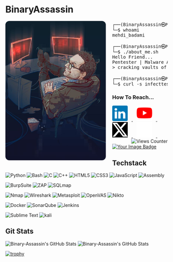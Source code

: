 <h1 align="left"> BinaryAssassin </h1>

<p align="left">
  <img src="https://github.com/Binary-Assassin/Binary-Assassin/blob/main/Assets/mr_robot.jpg" width="312" align="left" style="margin-right: 20px; border-radius: 12px;">
</p>  

<pre>
┌──(BinaryAssassin㉿Morphis)-[~]
└─$ whoami
mehdi_badami

┌──(BinaryAssassin㉿Morphis)-[~]
└─$ ./about_me.sh 
Hello Friend...
Pentester | Malware Analysis | Ethical Hacker
> cracking vaults of knowledge... 💯

┌──(BinaryAssassin㉿Morphis)-[~]
└─$ curl -s infecttest.io/status > output_file.txt
</pre>

<h3 align="left"> How To Reach... </h3>

<div id="badges" align="left">
  <a href="https://www.linkedin.com/in/mehdi-badami/" target="_blank">
    <img src="https://github.com/CLorant/readme-social-icons/blob/main/medium/colored/linkedin.svg" alt="LinkedIn Badge" style="margin-right: 12px;" />
  </a>&nbsp;&nbsp;
  <a href="working_on_it">
    <img src="https://github.com/CLorant/readme-social-icons/blob/main/medium/filled/youtube.svg" alt="Youtube Badge" style="margin-right: 12px;" />
  </a>&nbsp;&nbsp;
  <a href="https://x.com/mehdi_badami" target="_blank">
    <img src="https://github.com/CLorant/readme-social-icons/blob/main/medium/filled/twitter-x.svg" alt="Twitter Badge" style="margin-right: 12px;" />
  </a>&nbsp;&nbsp;
  <a href="https://medium.com/@mehdi_badami" target="_blank">
    <img src="https://github.com/CLorant/readme-social-icons/blob/main/medium/light/medium.svg" alt="medium Badge" style="margin-right: 12px;" />
  </a>&nbsp;&nbsp;

  <img align="right" src="https://views-counter.vercel.app/badge?pageId=Binary-Assassin%2FViews-Counter" alt="Views Counter">
</div>


<div id=thmbadge align=left>
  <a href="https://tryhackme.com/r/p/BinaryAssassin" target="_blank">
    <img src="https://tryhackme-badges.s3.amazonaws.com/BinaryAssassin.png" alt="Your Image Badge" />
  </a>
</div>


## Techstack  
![Python](https://img.shields.io/badge/Python-3776AB?style=for-the-badge&logo=python&logoColor=white)
![Bash](https://img.shields.io/badge/Bash-4EAA25?style=for-the-badge&logo=gnubash&logoColor=white)
![C](https://img.shields.io/badge/C-00599C?style=for-the-badge&logo=c&logoColor=white)
![C++](https://img.shields.io/badge/C++-00599C?style=for-the-badge&logo=c%2B%2B&logoColor=white)
![HTML5](https://img.shields.io/badge/HTML5-E34F26?style=for-the-badge&logo=html5&logoColor=white)
![CSS3](https://img.shields.io/badge/CSS3-1572B6?style=for-the-badge&logo=css3&logoColor=white)
![JavaScript](https://img.shields.io/badge/JavaScript-F7DF1E?style=for-the-badge&logo=javascript&logoColor=black)
![Assembly](https://img.shields.io/badge/ASM%20(Irvine32)-gray?style=for-the-badge)


 
<!-- Add your web pentesting tools here, e.g.: -->  
![BurpSuite](https://img.shields.io/badge/Burp%20Suite-FF7139?style=for-the-badge&logo=burpsuite&logoColor=white)
![ZAP](https://img.shields.io/badge/ZAP-00549E?style=for-the-badge&logo=zap)
![SQLmap](https://img.shields.io/badge/SQLmap-4B4B4B?style=for-the-badge)

<!-- Add your web pentesting tools here, e.g.: -->  
![Nmap](https://img.shields.io/badge/Nmap-4682B4?style=for-the-badge&logo=https://raw.githubusercontent.com/Binary-Assassin/Binary-Assassin/Assets/nmap-logo-64px.svg&logoColor=white)
![Wireshark](https://img.shields.io/badge/Wireshark-1679A7?style=for-the-badge&logo=wireshark&logoColor=white)
![Metasploit](https://img.shields.io/badge/Metasploit-3e7bb6?style=for-the-badge&logo=metasploit&logoColor=white)
![OpenVAS](https://img.shields.io/badge/OpenVAS-339966?style=for-the-badge&logo=https://yourdomain.com/openvas.svg&logoColor=white)
![Nikto](https://img.shields.io/badge/Nikto-800000?style=for-the-badge&logo=gnometerminal&logoColor=white)

<!-- Add your devsecops tools here, e.g.: -->  
![Docker](https://img.shields.io/badge/Docker-2496ED?style=for-the-badge&logo=docker&logoColor=white)
![SonarQube](https://img.shields.io/badge/SonarQube-4E9BCD?style=for-the-badge&logo=sonarqube&logoColor=white)
![Jenkins](https://img.shields.io/badge/Jenkins-D24939?style=for-the-badge&logo=jenkins&logoColor=white)

<!--  code editors overthere, e.g.: -->  
![Sublime Text](https://img.shields.io/badge/Sublime_Text-FF9800?style=for-the-badge&logo=sublimetext&logoColor=white)
![kali](https://img.shields.io/badge/kali-557C94?style=for-the-badge&logo=kalilinux&logoColor=white)


## Git Stats 
<div id=gitstats align="left"> 
  <img src="https://github-readme-stats.vercel.app/api?username=Binary-Assassin&theme=vision-friendly-dark&show_icons=true&hide_border=true&count_private=true" alt="Binary-Assassin's GitHub Stats" />
 <img width=350 src="https://github-readme-stats.vercel.app/api/top-langs/?username=Binary-Assassin&theme=vision-friendly-dark&show_icons=true&hide_border=true&layout=compact" alt="Binary-Assassin's GitHub Stats" />
</div>


  [![trophy](https://github-profile-trophy.vercel.app/?username=Binary-Assassin&theme=darkhub)](https://github.com/ryo-ma/github-profile-trophy)

